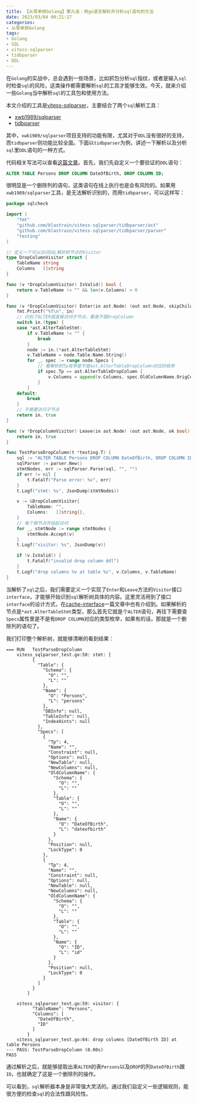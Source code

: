 ```yaml
---
title: 【从零单排Golang】第九话：用go语言解析并分析sql语句的方法
date: 2023/03/04 00:21:17
categories:
- 从零单排Golang
tags:
- Golang
- SQL
- vitess-sqlparser
- tidbparser
- DDL
---
```


在`Golang`的实战中，总会遇到一些场景，比如抓包分析`sql`指纹，或者是输入`sql`时检查`sql`的风险，这类操作都需要解析`sql`的工具才能够生效。今天，就来介绍一些`Golang`当中解析`sql`的工具包和使用方法。

本文介绍的工具是[vitess-sqlparser](https://github.com/blastrain/vitess-sqlparser)，主要结合了两个`sql`解析工具：

- [xwb1989/sqlparser](https://github.com/xwb1989/sqlparser)
- [tidbparser](https://github.com/pingcap/tidb/tree/master/parser)

其中，`xwb1989/sqlparser`项目支持的功能有限，尤其对于`DDL`没有很好的支持，而`tidbparser`则功能比较全面。下面以`tidbparser`为例，讲述一下解析以及分析`sql`里`DDL`语句的一种方式。

代码相关写法可以查看[这篇文章](https://zhuanlan.zhihu.com/p/34770765)。首先，我们先自定义一个要验证的`DDL`语句：

<!-- more -->

```sql
ALTER TABLE Persons DROP COLUMN DateOfBirth, DROP COLUMN ID;
```

很明显是一个删除列的语句，这类语句在线上执行也是会有风险的。如果用`xwb1989/sqlparser`工具，是无法解析识别的，而用`tidbparser`，可以这样写：


```go
package sqlcheck

import (
    "fmt"
    "github.com/blastrain/vitess-sqlparser/tidbparser/ast"
    "github.com/blastrain/vitess-sqlparser/tidbparser/parser"
    "testing"
)

// 定义一个可以访问SQL解析树节点的Visitor
type DropColumnVisitor struct {
    TableName string
    Columns   []string
}

func (v *DropColumnVisitor) IsValid() bool {
    return v.TableName != "" && len(v.Columns) > 0
}

func (v *DropColumnVisitor) Enter(in ast.Node) (out ast.Node, skipChildren bool) {
    fmt.Printf("%T\n", in)
    // 识别了ALTER就直接访问子节点，看是不是DropColumn
    switch in.(type) {
    case *ast.AlterTableStmt:
        if v.TableName != "" {
            break
        }
        node := in.(*ast.AlterTableStmt)
        v.TableName = node.Table.Name.String()
        for _, spec := range node.Specs {
            // 看解析的Tp枚举是不是ast.AlterTableDropColumn对应的枚举
            if spec.Tp == ast.AlterTableDropColumn {
                v.Columns = append(v.Columns, spec.OldColumnName.OrigColName())
            }
        }
    default:
        break
    }
    // 不需要访问子节点
    return in, true
}

func (v *DropColumnVisitor) Leave(in ast.Node) (out ast.Node, ok bool) {
    return in, true
}

func TestParseDropColumn(t *testing.T) {
    sql := "ALTER TABLE Persons DROP COLUMN DateOfBirth, DROP COLUMN ID;"
    sqlParser := parser.New()
    stmtNodes, err := sqlParser.Parse(sql, "", "")
    if err != nil {
        t.Fatalf("Parse error: %v", err)
    }
    t.Logf("stmt: %s", JsonDump(stmtNodes))

    v := &DropColumnVisitor{
        TableName: "",
        Columns:   []string{},
    }
    // 每个根节点开始起访问
    for _, stmtNode := range stmtNodes {
        stmtNode.Accept(v)
    }
    t.Logf("visitor: %s", JsonDump(v))

    if !v.IsValid() {
        t.Fatalf("invalid drop column ddl")
    }
    t.Logf("drop columns %v at table %s", v.Columns, v.TableName)
}
```

当解析了`sql`之后，我们需要定义一个实现了`Enter`和`Leave`方法的`Visitor`接口`interface`，才能够开始识别`sql`解析树具体的内容。这里灵活用到了接口`interface`的设计方式，在[cache-interface](https://utmhikari.top/2023/02/18/gofromzero/08_cache_interface/)一篇文章中也有介绍到。如果解析的节点是`*ast.AlterTableStmt`类型，那么首先它就是个`ALTER`语句，再往下需要查`Specs`属性里是不是有`DROP COLUMN`对应的类型枚举，如果有的话，那就是一个删除列的语句了。

我们打印整个解析树，就能够清晰的看到结果：

```text
=== RUN   TestParseDropColumn
    vitess_sqlparser_test.go:50: stmt: [
          {
            "Table": {
              "Schema": {
                "O": "",
                "L": ""
              },
              "Name": {
                "O": "Persons",
                "L": "persons"
              },
              "DBInfo": null,
              "TableInfo": null,
              "IndexHints": null
            },
            "Specs": [
              {
                "Tp": 4,
                "Name": "",
                "Constraint": null,
                "Options": null,
                "NewTable": null,
                "NewColumns": null,
                "OldColumnName": {
                  "Schema": {
                    "O": "",
                    "L": ""
                  },
                  "Table": {
                    "O": "",
                    "L": ""
                  },
                  "Name": {
                    "O": "DateOfBirth",
                    "L": "dateofbirth"
                  }
                },
                "Position": null,
                "LockType": 0
              },
              {
                "Tp": 4,
                "Name": "",
                "Constraint": null,
                "Options": null,
                "NewTable": null,
                "NewColumns": null,
                "OldColumnName": {
                  "Schema": {
                    "O": "",
                    "L": ""
                  },
                  "Table": {
                    "O": "",
                    "L": ""
                  },
                  "Name": {
                    "O": "ID",
                    "L": "id"
                  }
                },
                "Position": null,
                "LockType": 0
              }
            ]
          }
        ]

    vitess_sqlparser_test.go:59: visitor: {
          "TableName": "Persons",
          "Columns": [
            "DateOfBirth",
            "ID"
          ]
        }
    vitess_sqlparser_test.go:64: drop columns [DateOfBirth ID] at table Persons
--- PASS: TestParseDropColumn (0.00s)
PASS
```

通过解析之后，就能够提取出来`ALTER`的表`Persons`以及`DROP`的列`DateOfBirth`跟`ID`，也就确定了这是一个删除列的操作。

可以看到，`sql`解析器本身是非常强大灵活的。通过我们自定义一些逻辑规则，能很方便的检查`sql`的合法性跟风险性。

